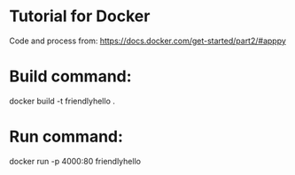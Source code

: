 # Tutorial for Docker

Code and process from: https://docs.docker.com/get-started/part2/#apppy

# Build command:

docker build -t friendlyhello .

# Run command:

docker run -p 4000:80 friendlyhello
